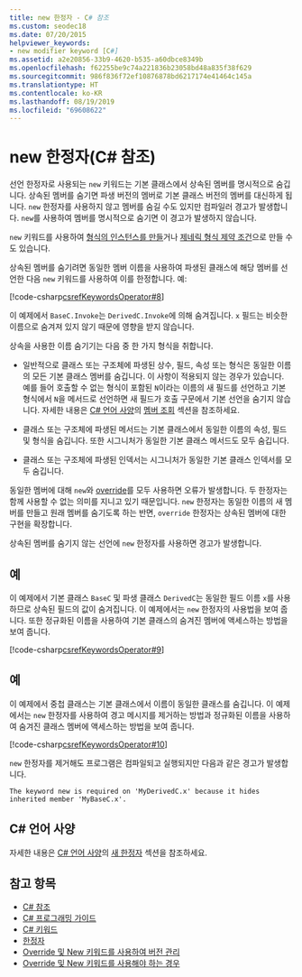 ```yaml
---
title: new 한정자 - C# 참조
ms.custom: seodec18
ms.date: 07/20/2015
helpviewer_keywords:
- new modifier keyword [C#]
ms.assetid: a2e20856-33b9-4620-b535-a60dbce8349b
ms.openlocfilehash: f62255be9c74a221836b23058bd48a835f38f629
ms.sourcegitcommit: 986f836f72ef10876878bd6217174e41464c145a
ms.translationtype: HT
ms.contentlocale: ko-KR
ms.lasthandoff: 08/19/2019
ms.locfileid: "69608622"
---
```

# <a name="new-modifier-c-reference"></a>new 한정자(C# 참조)

선언 한정자로 사용되는 `new` 키워드는 기본 클래스에서 상속된 멤버를 명시적으로 숨깁니다. 상속된 멤버를 숨기면 파생 버전의 멤버로 기본 클래스 버전의 멤버를 대신하게 됩니다. `new` 한정자를 사용하지 않고 멤버를 숨길 수도 있지만 컴파일러 경고가 발생합니다. `new`를 사용하여 멤버를 명시적으로 숨기면 이 경고가 발생하지 않습니다.

`new` 키워드를 사용하여 [형식의 인스턴스를 만들](../operators/new-operator.md)거나 [제네릭 형식 제약 조건](./new-constraint.md)으로 만들 수도 있습니다.

상속된 멤버를 숨기려면 동일한 멤버 이름을 사용하여 파생된 클래스에 해당 멤버를 선언한 다음 `new` 키워드를 사용하여 이를 한정합니다. 예:

[!code-csharp[csrefKeywordsOperator#8](~/samples/snippets/csharp/VS_Snippets_VBCSharp/csrefKeywordsOperator/CS/csrefKeywordsOperators.cs#8)]

이 예제에서 `BaseC.Invoke`는 `DerivedC.Invoke`에 의해 숨겨집니다. `x` 필드는 비슷한 이름으로 숨겨져 있지 않기 때문에 영향을 받지 않습니다.

상속을 사용한 이름 숨기기는 다음 중 한 가지 형식을 취합니다.

- 일반적으로 클래스 또는 구조체에 파생된 상수, 필드, 속성 또는 형식은 동일한 이름의 모든 기본 클래스 멤버를 숨깁니다. 이 사항이 적용되지 않는 경우가 있습니다. 예를 들어 호출할 수 없는 형식이 포함된 `N`이라는 이름의 새 필드를 선언하고 기본 형식에서 `N`을 메서드로 선언하면 새 필드가 호출 구문에서 기본 선언을 숨기지 않습니다. 자세한 내용은 [C# 언어 사양](~/_csharplang/spec/introduction.md)의 [멤버 조회](~/_csharplang/spec/expressions.md#member-lookup) 섹션을 참조하세요.

- 클래스 또는 구조체에 파생된 메서드는 기본 클래스에서 동일한 이름의 속성, 필드 및 형식을 숨깁니다. 또한 시그니처가 동일한 기본 클래스 메서드도 모두 숨깁니다.

- 클래스 또는 구조체에 파생된 인덱서는 시그니처가 동일한 기본 클래스 인덱서를 모두 숨깁니다.

동일한 멤버에 대해 `new`와 [override](override.md)를 모두 사용하면 오류가 발생합니다. 두 한정자는 함께 사용할 수 없는 의미를 지니고 있기 때문입니다. `new` 한정자는 동일한 이름의 새 멤버를 만들고 원래 멤버를 숨기도록 하는 반면, `override` 한정자는 상속된 멤버에 대한 구현을 확장합니다.

상속된 멤버를 숨기지 않는 선언에 `new` 한정자를 사용하면 경고가 발생합니다.

## <a name="example"></a>예

이 예제에서 기본 클래스 `BaseC` 및 파생 클래스 `DerivedC`는 동일한 필드 이름 `x`를 사용하므로 상속된 필드의 값이 숨겨집니다. 이 예제에서는 `new` 한정자의 사용법을 보여 줍니다. 또한 정규화된 이름을 사용하여 기본 클래스의 숨겨진 멤버에 액세스하는 방법을 보여 줍니다.

[!code-csharp[csrefKeywordsOperator#9](~/samples/snippets/csharp/VS_Snippets_VBCSharp/csrefKeywordsOperator/CS/csrefKeywordsOperators.cs#9)]

## <a name="example"></a>예

이 예제에서 중첩 클래스는 기본 클래스에서 이름이 동일한 클래스를 숨깁니다. 이 예제에서는 `new` 한정자를 사용하여 경고 메시지를 제거하는 방법과 정규화된 이름을 사용하여 숨겨진 클래스 멤버에 액세스하는 방법을 보여 줍니다.

[!code-csharp[csrefKeywordsOperator#10](~/samples/snippets/csharp/VS_Snippets_VBCSharp/csrefKeywordsOperator/CS/csrefKeywordsOperators.cs#10)]

`new` 한정자를 제거해도 프로그램은 컴파일되고 실행되지만 다음과 같은 경고가 발생합니다.

```text
The keyword new is required on 'MyDerivedC.x' because it hides inherited member 'MyBaseC.x'.
```

## <a name="c-language-specification"></a>C# 언어 사양

자세한 내용은 [C# 언어 사양](~/_csharplang/spec/introduction.md)의 [새 한정자](~/_csharplang/spec/classes.md#the-new-modifier) 섹션을 참조하세요.

## <a name="see-also"></a>참고 항목

- [C# 참조](../../language-reference/index.md)
- [C# 프로그래밍 가이드](../../programming-guide/index.md)
- [C# 키워드](index.md)
- [한정자](modifiers.md)
- [Override 및 New 키워드를 사용하여 버전 관리](../../programming-guide/classes-and-structs/versioning-with-the-override-and-new-keywords.md)
- [Override 및 New 키워드를 사용해야 하는 경우](../../programming-guide/classes-and-structs/knowing-when-to-use-override-and-new-keywords.md)
